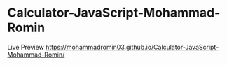 # Calculator-JavaScript-Mohammad-Romin
Live Preview
https://mohammadromin03.github.io/Calculator-JavaScript-Mohammad-Romin/
